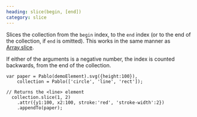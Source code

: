 ```yaml
--- 
heading: slice(begin, [end])
category: slice
---
```


Slices the collection from the `begin` index, to the `end` index (or to the end of the collection, if `end` is omitted). This works in the same manner as [Array.slice](https://developer.mozilla.org/en-US/docs/JavaScript/Reference/Global_Objects/Array/slice).

If either of the arguments is a negative number, the index is counted backwards, from the end of the collection.

    var paper = Pablo(demoElement).svg({height:100}),
        collection = Pablo(['circle', 'line', 'rect']);
    
    // Returns the <line> element
      collection.slice(1, 2)
        .attr({y1:100, x2:100, stroke:'red', 'stroke-width':2})
        .appendTo(paper);